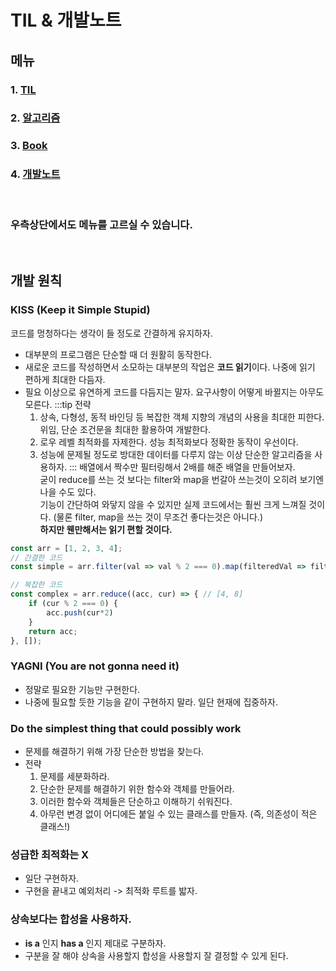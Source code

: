 # TIL & 개발노트

## 메뉴

### 1. [TIL](./TIL/)

### 2. [알고리즘](./algorithm/)

### 3. [Book](./book/)

### 4. [개발노트](./devnote/)

<br>

### 우측상단에서도 메뉴를 고르실 수 있습니다.

<br>

## 개발 원칙
### KISS (Keep it Simple Stupid)
코드를 멍청하다는 생각이 들 정도로 간결하게 유지하자.
- 대부분의 프로그램은 단순할 때 더 원활히 동작한다.
- 새로운 코드를 작성하면서 소모하는 대부분의 작업은 **코드 읽기**이다. 나중에 읽기 편하게 최대한 다듬자.
- 필요 이상으로 유연하게 코드를 다듬지는 말자. 요구사항이 어떻게 바뀔지는 아무도 모른다.
:::tip 전략
  1. 상속, 다형성, 동적 바인딩 등 복잡한 객체 지향의 개념의 사용을 최대한 피한다. 위임, 단순 조건문을 최대한 활용하여 개발한다.
  2. 로우 레벨 최적화를 자제한다. 성능 최적화보다 정확한 동작이 우선이다.
  3. 성능에 문제될 정도로 방대한 데이터를 다루지 않는 이상 단순한 알고리즘을 사용하자.
:::
배열에서 짝수만 필터링해서 2배를 해준 배열을 만들어보자.  
굳이 reduce를 쓰는 것 보다는 filter와 map을 번갈아 쓰는것이 오히려 보기엔 나을 수도 있다.  
기능이 간단하여 와닿지 않을 수 있지만 실제 코드에서는 훨씬 크게 느껴질 것이다.
(물론 filter, map을 쓰는 것이 무조건 좋다는것은 아니다.)  
**하지만 웬만해서는 읽기 편할 것이다.**
```js
const arr = [1, 2, 3, 4];
// 간결한 코드
const simple = arr.filter(val => val % 2 === 0).map(filteredVal => filteredVal * 2) // [4, 8]

// 복잡한 코드
const complex = arr.reduce((acc, cur) => { // [4, 8]
    if (cur % 2 === 0) {
        acc.push(cur*2)
    }
    return acc;
}, []);
```

### YAGNI (You are not gonna need it)
- 정말로 필요한 기능만 구현한다.
- 나중에 필요할 듯한 기능을 같이 구현하지 말라. 일단 현재에 집중하자.

### Do the simplest thing that could possibly work
- 문제를 해결하기 위해 가장 단순한 방법을 찾는다.
- 전략
  1. 문제를 세분화하라.
  2. 단순한 문제를 해결하기 위한 함수와 객체를 만들어라.
  3. 이러한 함수와 객체들은 단순하고 이해하기 쉬워진다.
  4. 아무런 변경 없이 어디에든 붙일 수 있는 클래스를 만들자. (즉, 의존성이 적은 클래스!)

### 성급한 최적화는 X
- 일단 구현하자.
- 구현을 끝내고 예외처리 -> 최적화 루트를 밟자.

### 상속보다는 합성을 사용하자.
- **is a** 인지 **has a** 인지 제대로 구분하자.
- 구분을 잘 해야 상속을 사용할지 합성을 사용할지 잘 결정할 수 있게 된다.
